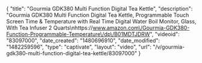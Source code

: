 {
    "title": "Gourmia GDK380 Multi Function Digital Tea Kettle",
    "description": "Gourmia GDK380 Multi Function Digital Tea Kettle, Programmable Touch Screen Time & Temperature with Real Time Digital Water Boil Monitor, Glass, With Tea Infuser 2 Quarts\nhttps:\/\/www.amazon.com\/Gourmia-GDK380-Function-Programmable-Temperature\/dp\/B01MDTJDRW",
    "videoid": "83097000",
    "date_created": "1480696910",
    "date_modified": "1482259596",
    "type": "captivate",
    "layout": "video",
    "url": "\/v\/gourmia-gdk380-multi-function-digital-tea-kettle\/83097000"
}